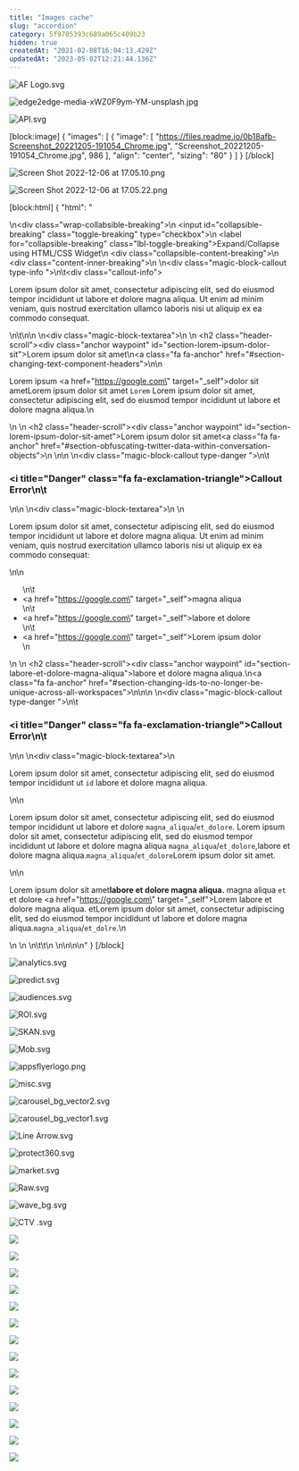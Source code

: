 ```yaml
---
title: "Images cache"
slug: "accordion"
category: 5f9705393c689a065c409b23
hidden: true
createdAt: "2021-02-08T16:04:13.429Z"
updatedAt: "2023-05-02T12:21:44.136Z"
---
```

![](https://files.readme.io/d92c4b3-AF_Logo.svg "AF Logo.svg")

![](https://files.readme.io/ee63f05-edge2edge-media-xWZ0F9ym-YM-unsplash.jpg "edge2edge-media-xWZ0F9ym-YM-unsplash.jpg")

![](https://files.readme.io/3ba689f-API.svg "API.svg")

[block:image]
{
  "images": [
    {
      "image": [
        "https://files.readme.io/0b18afb-Screenshot_20221205-191054_Chrome.jpg",
        "Screenshot_20221205-191054_Chrome.jpg",
        986
      ],
      "align": "center",
      "sizing": "80"
    }
  ]
}
[/block]



![](https://files.readme.io/f0086fb-Screen_Shot_2022-12-06_at_17.05.10.png "Screen Shot 2022-12-06 at 17.05.10.png")

![](https://files.readme.io/f98642e-Screen_Shot_2022-12-06_at_17.05.22.png "Screen Shot 2022-12-06 at 17.05.22.png")

[block:html]
{
  "html": "<div></div>\n<div class=\"wrap-collabsible-breaking\">\n  <input id=\"collapsible-breaking\" class=\"toggle-breaking\" type=\"checkbox\">\n  <label for=\"collapsible-breaking\" class=\"lbl-toggle-breaking\">Expand/Collapse using HTML/CSS Widget</label>\n  <div class=\"collapsible-content-breaking\">\n    <div class=\"content-inner-breaking\">\n      \n<div class=\"magic-block-callout type-info \">\n\t<div class=\"callout-info\"><p>Lorem ipsum dolor sit amet, consectetur adipiscing elit, sed do eiusmod tempor incididunt ut labore et dolore magna aliqua. Ut enim ad minim veniam, quis nostrud exercitation ullamco laboris nisi ut aliquip ex ea commodo consequat.</p>\n\t</div>\n</div>\n      \n<div class=\"magic-block-textarea\">\n      \n  <h2 class=\"header-scroll\"><div class=\"anchor waypoint\" id=\"section-lorem-ipsum-dolor-sit\"></div>Lorem ipsum dolor sit amet\n<a class=\"fa fa-anchor\" href=\"#section-changing-text-component-headers\"></a></h2>\n\n  <p>Lorem ipsum <a href=\"https://google.com\" target=\"_self\">dolor sit amet</a>Lorem ipsum dolor sit amet <code>Lorem</code> Lorem ipsum dolor sit amet, consectetur adipiscing elit, sed do eiusmod tempor incididunt ut labore et dolore magna aliqua.\n</p> \n        \n  <h2 class=\"header-scroll\"><div class=\"anchor waypoint\" id=\"section-lorem-ipsum-dolor-sit-amet\"></div>Lorem ipsum dolor sit amet<a class=\"fa fa-anchor\" href=\"#section-obfuscating-twitter-data-within-conversation-objects\"></a></h2>\n      \n</div>\n      \n<div class=\"magic-block-callout type-danger \">\n\t<h3><i title=\"Danger\" class=\"fa fa-exclamation-triangle\"></i>Callout Error\n\t</h3>\n</div>\n      \n<div class=\"magic-block-textarea\">\n      \n<p>Lorem ipsum dolor sit amet, consectetur adipiscing elit, sed do eiusmod tempor incididunt ut labore et dolore magna aliqua. Ut enim ad minim veniam, quis nostrud exercitation ullamco laboris nisi ut aliquip ex ea commodo consequat:</p>\n\n<ul>\n\t<li> <a href=\"https://google.com\" target=\"_self\">magna aliqua</a> </li>\n\t<li> <a href=\"https://google.com\" target=\"_self\">labore et dolore</a> </li>\n\t<li> <a href=\"https://google.com\" target=\"_self\">Lorem ipsum dolor</a> </li>\n</ul>\n  \n  <h2 class=\"header-scroll\"><div class=\"anchor waypoint\" id=\"section-labore-et-dolore-magna-aliqua\"></div>labore et dolore magna aliqua.\n<a class=\"fa fa-anchor\" href=\"#section-changing-ids-to-no-longer-be-unique-across-all-workspaces\"></a></h2>\n\n</div>\n  \n<div class=\"magic-block-callout type-danger \">\n\t<h3><i title=\"Danger\" class=\"fa fa-exclamation-triangle\"></i>Callout Error\n\t</h3>\n</div>\n      \n<div class=\"magic-block-textarea\">\n<p>Lorem ipsum dolor sit amet, consectetur adipiscing elit, sed do eiusmod tempor incididunt ut <code>id</code> labore et dolore magna aliqua.</p>\n\n<p>Lorem ipsum dolor sit amet, consectetur adipiscing elit, sed do eiusmod tempor incididunt ut labore et dolore <code>magna_aliqua</code>/<code>et_dolore</code>. Lorem ipsum dolor sit amet, consectetur adipiscing elit, sed do eiusmod tempor incididunt ut labore et dolore magna aliqua <code>magna_aliqua</code>/<code>et_dolore</code>,labore et dolore magna aliqua.<code>magna_aliqua</code>/<code>et_dolore</code>Lorem ipsum dolor sit amet.</p>\n\n<p>Lorem ipsum dolor sit amet<b>labore et dolore magna aliqua.</b> magna aliqua <code>et</code> et dolore <a href=\"https://google.com\" target=\"_self\">Lorem</a> labore et dolore magna aliqua. </code>et</code>Lorem ipsum dolor sit amet, consectetur adipiscing elit, sed do eiusmod tempor incididunt ut labore et dolore magna aliqua.<code>magna_aliqua</code>/<code>et_dolre</code>.\n</p>\n  \n      </div>\n\t\t</div>\n  </div>\n</div>\n\n<style>\n  \n.wrap-collabsible-breaking {\n  margin-bottom: 1.2rem 0;\n}\n\ninput[type='checkbox'] {\n  display: none;\n}\n\n.lbl-toggle-breaking {\n  display: block;\n\n  font-weight: 400;\n  font-size: 20px;\n  text-align: left;\n  color: #000000;\n  \n  padding: 16px;\n  border: 1px solid rgba(0,0,0,.2);\n  border-radius: 4px;\n  box-shadow: 0 0 0 transparent;\n\n  cursor: pointer;\n\n  transition: all 0.25s ease-out;\n}\n\n.lbl-toggle-breaking:hover {\n  color: #286efa;\n  border: 1px solid rgb(40,110,250)\n}\n\n.lbl-toggle-breaking::before {\n  content: ' ';\n  display: inline-block;\n\n  border-top: 5px solid transparent;\n  border-bottom: 5px solid transparent;\n  border-left: 5px solid currentColor;\n  vertical-align: middle;\n  margin-right: .7rem;\n  transform: translateY(-2px);\n\n  transition: transform .2s ease-out;\n}\n\n.toggle-breaking:checked + .lbl-toggle-breaking::before {\n  transform: rotate(90deg) translateX(-3px);\n}\n  \n.toggle-breaking:checked + .lbl-toggle-breaking + .collapsible-content-breaking {\n  max-height: 5000px;\n}\n\n.collapsible-content-breaking {\n  max-height: 0px;\n  overflow: hidden;\n  transition: max-height .30s ease-in-out;\n}\n\n.toggle-breaking:checked + .lbl-toggle-breaking {\n  border-bottom-right-radius: 0;\n  border-bottom-left-radius: 0;\n  border-bottom: transparent;\n}\n  \n.toggle-breaking:checked + .lbl-toggle-breaking:hover + .collapsible-content-breaking .content-inner-breaking {\n  border-left: 1px solid rgb(40,110,250);\n  border-right: 1px solid rgb(40,110,250);\n  border-bottom: 1px solid rgb(40,110,250);\n}\n  \n.collapsible-content-breaking .content-inner-breaking {\n  background: #fff;\n  border-left: 1px solid rgba(0,0,0,.2);\n  border-right: 1px solid rgba(0,0,0,.2);\n  border-bottom: 1px solid rgba(0,0,0,.2);\n  border-bottom-left-radius: 7px;\n  border-bottom-right-radius: 7px;\n  padding: 2.0rem 1rem;\n}\n\n.magic-block-callout {\n  position: relative;\n  right: 11px;\n}\n  \n</style>\n<style></style>"
}
[/block]



![](https://files.readme.io/89ad96b-analytics.svg "analytics.svg")

![](https://files.readme.io/f635b3d-predict.svg "predict.svg")

![](https://files.readme.io/960ac27-audiences.svg "audiences.svg")

![](https://files.readme.io/76ec8e3-ROI.svg "ROI.svg")

![](https://files.readme.io/51c0add-SKAN.svg "SKAN.svg")

![](https://files.readme.io/e5d9664-Mob.svg "Mob.svg")

![](https://files.readme.io/83f2adb-appsflyerlogo.png "appsflyerlogo.png")

![](https://files.readme.io/dd7d4b2-misc.svg "misc.svg")

![](https://files.readme.io/e0be18e-carousel_bg_vector2.svg "carousel_bg_vector2.svg")

![](https://files.readme.io/8d7d0ee-carousel_bg_vector1.svg "carousel_bg_vector1.svg")

![](https://files.readme.io/3ce9ae5-Line_Arrow.svg "Line Arrow.svg")

![](https://files.readme.io/0798ef7-protect360.svg "protect360.svg")

![](https://files.readme.io/2cfac7c-market.svg "market.svg")

![](https://files.readme.io/018e844-Raw.svg "Raw.svg")

![](https://files.readme.io/d7ac204-wave_bg.svg "wave_bg.svg")

![](https://files.readme.io/dc676f9-CTV_.svg "CTV .svg")

![](https://files.readme.io/1f7dcf0-small-202OK.PNG)

![](https://files.readme.io/7a002a6-small-SteamGameObject.PNG)

![](https://files.readme.io/7105a10-small-202OK.PNG)

![](https://files.readme.io/b271553-small-EpicGameObject.PNG)

![](https://files.readme.io/d4ce5b7-small-unity.png)

![](https://files.readme.io/800db75-unreal.svg)

![](https://files.readme.io/56240fb-small-cpp.png)

![](https://files.readme.io/a9e3cfd-small-roku.png)

![](https://files.readme.io/52286b1-small-samsung.png)

![](https://files.readme.io/ee926d1-small-lg.png)

![](https://files.readme.io/fe4e906-small-ue_logo.png)

![](https://files.readme.io/68c6fc7-small-ProjectSettings1.png)

![](https://files.readme.io/5a806fc-small-ProjectSettings2.png)

![](https://files.readme.io/cb4b8dc-small-PackageName.png)